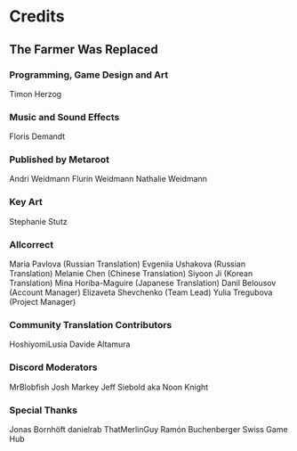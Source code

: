 # Credits

## The Farmer Was Replaced

### Programming, Game Design and Art
Timon Herzog

### Music and Sound Effects
Floris Demandt

### Published by Metaroot
Andri Weidmann
Flurin Weidmann
Nathalie Weidmann

### Key Art
Stephanie Stutz

### Allcorrect
Maria Pavlova (Russian Translation)
Evgeniia Ushakova (Russian Translation)
Melanie Chen (Chinese Translation)
Siyoon Ji (Korean Translation)
Mina Horiba-Maguire (Japanese Translation)
Danil Belousov (Account Manager)
Elizaveta Shevchenko (Team Lead)
Yulia Tregubova (Project Manager)

### Community Translation Contributors
HoshiyomiLusia
Davide Altamura

### Discord Moderators
MrBlobfish
Josh Markey
Jeff Siebold aka Noon Knight

### Special Thanks
Jonas Bornhöft
danielrab
ThatMerlinGuy
Ramón Buchenberger
Swiss Game Hub